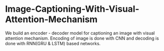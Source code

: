 # Image-Captioning-With-Visual-Attention-Mechanism
We build an encoder - decoder model for captioning an image with visual attention mechanism. Encoding of image is done with CNN and decoding is done with RNN(GRU &amp; LSTM) based networks.
